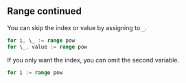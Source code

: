 Range continued
---------------

You can skip the index or value by assigning to `_`.

```go
for i, \_ := range pow
for \_, value := range pow
```

If you only want the index, you can omit the second variable.

```go
for i := range pow
```